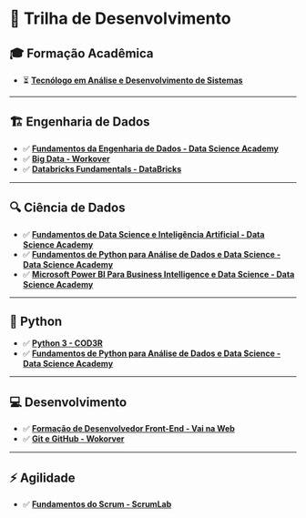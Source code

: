 # 🚀 Trilha de Desenvolvimento  

## 🎓 Formação Acadêmica  
- ⏳ [**Tecnólogo em Análise e Desenvolvimento de Sistemas**](https://www.sptech.school/)
***
## 🏗️ Engenharia de Dados  
- ✅ [**Fundamentos da Engenharia de Dados - Data Science Academy**](https://www.datascienceacademy.com.br/course/fundamentos-de-engenharia-de-dados)  
- ✅ [**Big Data - Workover**](https://workover.com.br/cursos/61/big-data)  
- ✅ [**Databricks Fundamentals - DataBricks**](https://customer-academy.databricks.com/learn/learning-plans/215/databricks-fundamentals-learning-plan)  
<!-- - ⬜ [**Big Data - IBM**](https://cognitiveclass.ai/learn/big-data-ibm) (Em andamento) -->  
***

## 🔍 Ciência de Dados
- ✅ [**Fundamentos de Data Science e Inteligência Artificial - Data Science Academy**](https://www.datascienceacademy.com.br/course/fundamentos-de-data-science-e-inteligencia-artificial)  
- ✅ [**Fundamentos de Python para Análise de Dados e Data Science - Data Science Academy**](https://www.datascienceacademy.com.br/course/fundamentos-de-linguagem-python-para-analise-de-dados-e-data-science)  
- ✅ [**Microsoft Power BI Para Business Intelligence e Data Science - Data Science Academy**](https://www.datascienceacademy.com.br/course/microsoft-power-bi-para-business-intelligence-e-data-science)  
***

## 🐍 Python  
- ✅ [**Python 3 - COD3R**](https://www.cod3r.com.br/courses/take/python-3-curso-rapido/lessons/12690034-introducao-do-curso)  
- ✅ [**Fundamentos de Python para Análise de Dados e Data Science - Data Science Academy**](https://www.datascienceacademy.com.br/cursosgratuitos)  
***
## 💻 Desenvolvimento  
- ✅ [**Formação de Desenvolvedor Front-End - Vai na Web**](https://vainaweb.com.br/carreiras)  
- ✅ [**Git e GitHub - Wokorver**](https://workover.com.br/cursos/167/git-github) 
***
## ⚡ Agilidade  
- ✅ [**Fundamentos do Scrum - ScrumLab**](https://www.aprendascrum.com.br/products/registered-scrum-basic/categories/2154617530/posts/2174624511)  
